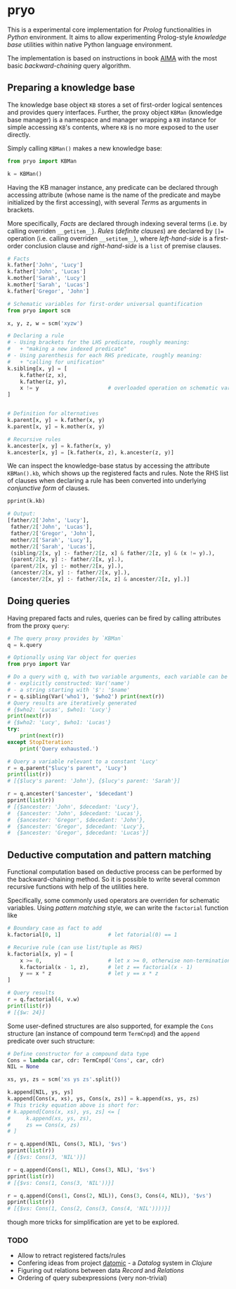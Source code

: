 pryo
=====

This is a experimental core implementation for *Prolog*
functionalities in *Python* environment. It aims to allow
experimenting Prolog-style *knowledge base* utilities within native
Python language environment.

The implementation is based on instructions in
book [AIMA](http://aima.cs.berkeley.edu/) with the most basic
*backward-chaining* query algorithm.

## Preparing a knowledge base

The knowledge base object `KB` stores a set of first-order logical
sentences and provides query interfaces. Further, the proxy object
`KBMan` (knowledge base manager) is a namespace and manager wrapping a
`KB` instance for simple accessing `KB`'s contents, where `KB` is no
more exposed to the user directly.

Simply calling `KBMan()` makes a new knowledge base:

``` python
from pryo import KBMan

k = KBMan()
```

Having the KB manager instance, any predicate can be declared through
accessing attribute (whose name is the name of the predicate and maybe
initialized by the first accessing), with several *Term*s as arguments
in brackets.

More specifically, *Facts* are declared through indexing several terms
(i.e. by calling overriden `__getitem__`). *Rules* (*definite
clauses*) are declared by `[]=` operation (i.e. calling overriden
`__setitem__`), where *left-hand-side* is a first-order conclusion
clause and *right-hand-side* is a `list` of premise clauses.


``` python
# Facts
k.father['John', 'Lucy']
k.father['John', 'Lucas']
k.mother['Sarah', 'Lucy']
k.mother['Sarah', 'Lucas']
k.father['Gregor', 'John']

# Schematic variables for first-order universal quantification
from pryo import scm

x, y, z, w = scm('xyzw')

# Declaring a rule
# - Using brackets for the LHS predicate, roughly meaning:
#   + "making a new indexed predicate"
# - Using parenthesis for each RHS predicate, roughly meaning:
#   + "calling for unification"
k.sibling[x, y] = [
	k.father(z, x),
	k.father(z, y),
	x != y                      # overloaded operation on schematic vars
]


# Definition for alternatives
k.parent[x, y] = k.father(x, y)
k.parent[x, y] = k.mother(x, y)

# Recursive rules
k.ancester[x, y] = k.father(x, y)
k.ancester[x, y] = [k.father(x, z), k.ancester(z, y)]
```

We can inspect the knowledge-base status by accessing the attribute
`KBMan().kb`, which shows up the registered facts and rules. Note the
RHS list of clauses when declaring a rule has been converted into
underlying *conjunctive form* of clauses.

``` python
pprint(k.kb)

# Output:
[father/2['John', 'Lucy'],
 father/2['John', 'Lucas'],
 father/2['Gregor', 'John'],
 mother/2['Sarah', 'Lucy'],
 mother/2['Sarah', 'Lucas'],
 (sibling/2[x, y] :- father/2[z, x] & father/2[z, y] & (x != y).),
 (parent/2[x, y] :- father/2[x, y].),
 (parent/2[x, y] :- mother/2[x, y].),
 (ancester/2[x, y] :- father/2[x, y].),
 (ancester/2[x, y] :- father/2[x, z] & ancester/2[z, y].)]
```


## Doing queries

Having prepared facts and rules, queries can be fired by calling
attributes from the proxy `query`:

``` python
# The query proxy provides by `KBMan`
q = k.query

# Optionally using Var object for queries
from pryo import Var

# Do a query with q, with two variable arguments, each variable can be either
# - explicitly constructed: Var('name')
# - a string starting with '$': '$name'
r = q.sibling(Var('who1'), '$who2') print(next(r))
# Query results are iteratively generated
# {$who2: 'Lucas', $who1: 'Lucy'}
print(next(r))
# {$who2: 'Lucy', $who1: 'Lucas'}
try:
	print(next(r))
except StopIteration:
	print('Query exhausted.')

# Query a variable relevant to a constant 'Lucy'
r = q.parent("$lucy's parent", 'Lucy')
print(list(r))
# [{$lucy's parent: 'John'}, {$lucy's parent: 'Sarah'}]

r = q.ancester('$ancester', '$decedant')
pprint(list(r))
# [{$ancester: 'John', $decedant: 'Lucy'},
#  {$ancester: 'John', $decedant: 'Lucas'},
#  {$ancester: 'Gregor', $decedant: 'John'},
#  {$ancester: 'Gregor', $decedant: 'Lucy'},
#  {$ancester: 'Gregor', $decedant: 'Lucas'}]
```

## Deductive computation and pattern matching

Functional computation based on deductive process can be performed by
the backward-chaining method. So it is possible to write several
common recursive functions with help of the utilities here.

Specifically, some commonly used operators are overriden for schematic
variables. Using *pattern matching* style, we can write the
`factorial` function like

``` python
# Boundary case as fact to add
k.factorial[0, 1]               # let fatorial(0) == 1

# Recurive rule (can use list/tuple as RHS)
k.factorial[x, y] = [
	x >= 0,                     # let x >= 0, otherwise non-termination while exhausting
	k.factorial(x - 1, z),      # let z == factorial(x - 1)
	y == x * z                  # let y == x * z
]

# Query results
r = q.factorial(4, v.w)
print(list(r))
# [{$w: 24}]
```

Some user-defined structures are also supported, for example the
`Cons` structure (an instance of compound term `TermCnpd`) and the
`append` predicate over such structure:

``` python
# Define constructor for a compound data type
Cons = lambda car, cdr: TermCnpd('Cons', car, cdr)
NIL = None

xs, ys, zs = scm('xs ys zs'.split())

k.append[NIL, ys, ys]
k.append[Cons(x, xs), ys, Cons(x, zs)] = k.append(xs, ys, zs)
# This tricky equation above is short for:
# k.append[Cons(x, xs), ys, zs] <= [
#     k.append(xs, ys, zs),
#     zs == Cons(x, zs)
# ]

r = q.append(NIL, Cons(3, NIL), '$vs')
pprint(list(r))
# [{$vs: Cons(3, 'NIL')}]

r = q.append(Cons(1, NIL), Cons(3, NIL), '$vs')
pprint(list(r))
# [{$vs: Cons(1, Cons(3, 'NIL'))}]

r = q.append(Cons(1, Cons(2, NIL)), Cons(3, Cons(4, NIL)), '$vs')
pprint(list(r))
# [{$vs: Cons(1, Cons(2, Cons(3, Cons(4, 'NIL'))))}]
```


though more tricks for simplification are yet to be explored.


### TODO

+ Allow to retract registered facts/rules
+ Confering ideas from project [datomic](http://www.datomic.com/) - a *Datalog* system in *Clojure*
+ Figuring out relations between data *Record* and *Relations*
+ Ordering of query subexpressions (very non-trivial)
